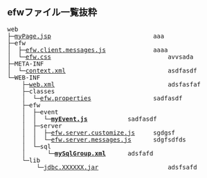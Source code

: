 <H2>efwファイル一覧抜粋</H2>
<pre>
web
├─<a href="#">myPage.jsp</a>							aaa
├─efw
│  ├─<a href="#">efw.client.messages.js</a>				aaaa
│  └─<a href="#">efw.css</a>								avvsada
├─META-INF
│  └─<a href="#">context.xml</a>							asdfasdf
└─WEB-INF
    ├─<a href="#">web.xml</a>								adsfasfaf
    ├─classes
    │  └─<a href="#">efw.properties</a>					sadfasdf
    ├─efw
    │  ├─event
    │  │  └─<b><a href="#">myEvent.js</a></b>			sadfasdf
    │  ├─server
    │  │  ├─<a href="#">efw.server.customize.js</a>		sgdgsf
    │  │  └─<a href="#">efw.server.messages.js</a>		sdgfsdfds
    │  └─sql
    │      └─<b><a href="#">mySqlGroup.xml</a></b>		adsfafd
    └─lib
        └─<a href="#">jdbc.XXXXXX.jar</a>					adsfsafd
</pre>
